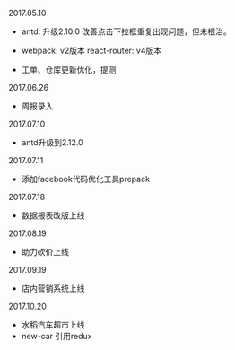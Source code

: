 2017.05.10

* antd: 升级2.10.0
  改善点击下拉框重复出现问题，但未根治。

* webpack: v2版本
  react-router: v4版本

* 工单、仓库更新优化，提测

2017.06.26

* 周报录入

2017.07.10

* antd升级到2.12.0

2017.07.11

* 添加facebook代码优化工具prepack

2017.07.18

* 数据报表改版上线

2017.08.19

* 助力砍价上线

2017.09.19

* 店内营销系统上线

2017.10.20

* 水稻汽车超市上线
* new-car 引用redux


